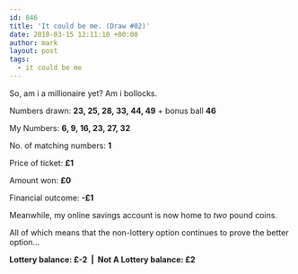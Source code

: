 ```yaml
---
id: 846
title: 'It could be me. (Draw #02)'
date: 2010-03-15 12:11:10 +00:00
author: mark
layout: post
tags:
  - it could be me
---
```

So, am i a millionaire yet? Am i bollocks.

Numbers drawn: **23, 25, 28, 33, 44, 49** + bonus ball **46**

My Numbers: **6, 9, 16, 23, 27, 32**

No. of matching numbers: **1**

Price of ticket: **£1**

Amount won: **£0**

Financial outcome: **-£1**

Meanwhile, my online savings account is now home to _two_ pound coins.

All of which means that the non-lottery option continues to prove the better option...

**Lottery balance: £-2  |  Not A Lottery balance: £2**
